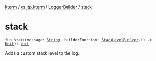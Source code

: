 [kterm](../../index.md) / [es.jtp.kterm](../index.md) / [LoggerBuilder](index.md) / [stack](./stack.md)

# stack

`fun stack(message: `[`String`](https://kotlinlang.org/api/latest/jvm/stdlib/kotlin/-string/index.html)`, builderFunction: `[`StackLevelBuilder`](../../es.jtp.kterm.logger/-stack-level-builder/index.md)`.() -> `[`Unit`](https://kotlinlang.org/api/latest/jvm/stdlib/kotlin/-unit/index.html)`): `[`Unit`](https://kotlinlang.org/api/latest/jvm/stdlib/kotlin/-unit/index.html)

Adds a custom stack level to the log.

